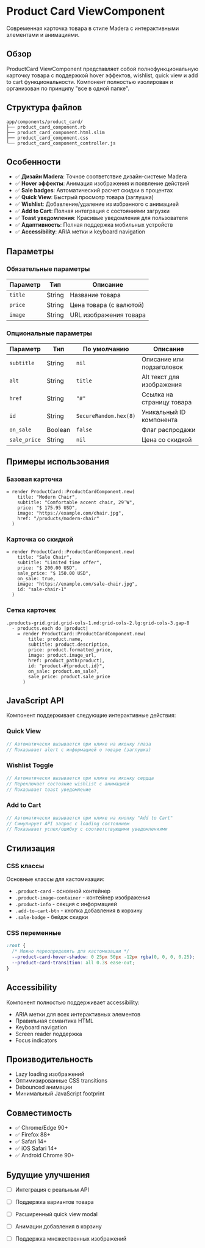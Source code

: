 # Product Card ViewComponent

Современная карточка товара в стиле Madera с интерактивными элементами и анимациями.

## Обзор

ProductCard ViewComponent представляет собой полнофункциональную карточку товара с поддержкой hover эффектов, wishlist, quick view и add to cart функциональности. Компонент полностью изолирован и организован по принципу "все в одной папке".

## Структура файлов

```
app/components/product_card/
├── product_card_component.rb
├── product_card_component.html.slim  
├── product_card_component.css
└── product_card_component_controller.js
```

## Особенности

- ✅ **Дизайн Madera**: Точное соответствие дизайн-системе Madera
- ✅ **Hover эффекты**: Анимация изображения и появление действий
- ✅ **Sale badges**: Автоматический расчет скидки в процентах
- ✅ **Quick View**: Быстрый просмотр товара (заглушка)
- ✅ **Wishlist**: Добавление/удаление из избранного с анимацией
- ✅ **Add to Cart**: Полная интеграция с состояниями загрузки
- ✅ **Toast уведомления**: Красивые уведомления для пользователя
- ✅ **Адаптивность**: Полная поддержка мобильных устройств
- ✅ **Accessibility**: ARIA метки и keyboard navigation

## Параметры

### Обязательные параметры

| Параметр | Тип | Описание |
|----------|-----|----------|
| `title` | String | Название товара |
| `price` | String | Цена товара (с валютой) |
| `image` | String | URL изображения товара |

### Опциональные параметры

| Параметр | Тип | По умолчанию | Описание |
|----------|-----|--------------|----------|
| `subtitle` | String | `nil` | Описание или подзаголовок |
| `alt` | String | `title` | Alt текст для изображения |
| `href` | String | `"#"` | Ссылка на страницу товара |
| `id` | String | `SecureRandom.hex(8)` | Уникальный ID компонента |
| `on_sale` | Boolean | `false` | Флаг распродажи |
| `sale_price` | String | `nil` | Цена со скидкой |

## Примеры использования

### Базовая карточка

```slim
= render ProductCard::ProductCardComponent.new(
    title: "Modern Chair",
    subtitle: "Comfortable accent chair, 29″W",
    price: "$ 175.95 USD",
    image: "https://example.com/chair.jpg",
    href: "/products/modern-chair"
  )
```

### Карточка со скидкой

```slim
= render ProductCard::ProductCardComponent.new(
    title: "Sale Chair",
    subtitle: "Limited time offer",
    price: "$ 200.00 USD",
    sale_price: "$ 150.00 USD",
    on_sale: true,
    image: "https://example.com/sale-chair.jpg",
    id: "sale-chair-1"
  )
```

### Сетка карточек

```slim
.products-grid.grid.grid-cols-1.md:grid-cols-2.lg:grid-cols-3.gap-8
  - products.each do |product|
    = render ProductCard::ProductCardComponent.new(
        title: product.name,
        subtitle: product.description,
        price: product.formatted_price,
        image: product.image_url,
        href: product_path(product),
        id: "product-#{product.id}",
        on_sale: product.on_sale?,
        sale_price: product.sale_price
      )
```

## JavaScript API

Компонент поддерживает следующие интерактивные действия:

### Quick View
```javascript
// Автоматически вызывается при клике на иконку глаза
// Показывает alert с информацией о товаре (заглушка)
```

### Wishlist Toggle
```javascript
// Автоматически вызывается при клике на иконку сердца
// Переключает состояние wishlist с анимацией
// Показывает toast уведомление
```

### Add to Cart
```javascript
// Автоматически вызывается при клике на кнопку "Add to Cart"
// Симулирует API запрос с loading состоянием
// Показывает успех/ошибку с соответствующими уведомлениями
```

## Стилизация

### CSS классы

Основные классы для кастомизации:

- `.product-card` - основной контейнер
- `.product-image-container` - контейнер изображения
- `.product-info` - секция с информацией
- `.add-to-cart-btn` - кнопка добавления в корзину
- `.sale-badge` - бейдж скидки

### CSS переменные

```css
:root {
  /* Можно переопределить для кастомизации */
  --product-card-hover-shadow: 0 25px 50px -12px rgba(0, 0, 0, 0.25);
  --product-card-transition: all 0.3s ease-out;
}
```

## Accessibility

Компонент полностью поддерживает accessibility:

- ARIA метки для всех интерактивных элементов
- Правильная семантика HTML
- Keyboard navigation
- Screen reader поддержка
- Focus indicators

## Производительность

- Lazy loading изображений
- Оптимизированные CSS transitions
- Debounced анимации
- Минимальный JavaScript footprint

## Совместимость

- ✅ Chrome/Edge 90+
- ✅ Firefox 88+
- ✅ Safari 14+
- ✅ iOS Safari 14+
- ✅ Android Chrome 90+

## Будущие улучшения

- [ ] Интеграция с реальным API
- [ ] Поддержка вариантов товара
- [ ] Расширенный quick view modal
- [ ] Анимации добавления в корзину
- [ ] Поддержка множественных изображений

